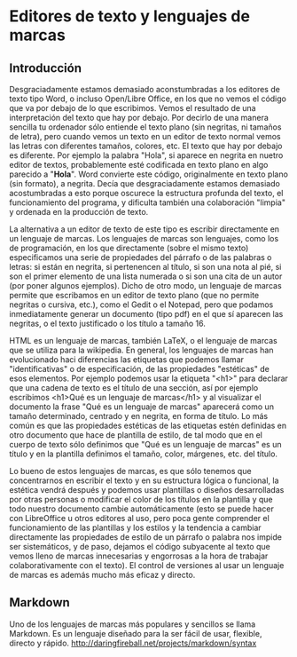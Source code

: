 # Editores de texto y lenguajes de marcas

## Introducción

Desgraciadamente estamos demasiado aconstumbradas a los editores de texto tipo Word, o incluso Open/Libre Office, en los que no vemos el código que va por debajo de lo que escribimos. Vemos el resultado de una interpretación del texto que hay por debajo. Por decirlo de una manera sencilla tu ordenador sólo entiende el texto plano (sin negritas, ni tamaños de letra), pero cuando vemos un texto en un editor de texto normal vemos las letras con diferentes tamaños, colores, etc. El texto que hay por debajo es diferente. Por ejemplo la palabra "Hola", si aparece en negrita en nuetro editor de textos, probablemente esté codificada en texto plano en algo parecido a "<strong>Hola</strong>". Word convierte este código, originalmente en texto plano (sin formato), a negrita. Decía que desgraciadamente estamos demasiado acostumbradas a esto porque oscurece la estructura profunda del texto, el funcionamiento del programa, y dificulta también una colaboración "limpia" y ordenada en la producción de texto.

La alternativa a un editor de texto de este tipo es escribir directamente en un lenguaje de marcas. Los lenguajes de marcas son lenguajes, como los de programación, en los que directamente (sobre el mismo texto) especificamos una serie de propiedades del párrafo o de las palabras o letras: si están en negrita, si pertenencen al título, si son una nota al pié, si son el primer elemento de una lista numerada o si son una cita de un autor (por poner algunos ejemplos). Dicho de otro modo, un lenguaje de marcas permite que escribamos en un editor de texto plano (que no permite negritas o cursiva, etc.), como el Gedit o el Notepad, pero que podamos inmediatamente generar un documento (tipo pdf) en el que sí aparecen las negritas, o el texto justificado o los título a tamaño 16. 

HTML es un lenguaje de marcas, también LaTeX, o el lenguaje de marcas que se utiliza para la wikipedia. En general, los lenguajes de marcas han evolucionado haci diferencias las etiquetas que podemos llamar "identificativas" o de especificación, de las propiedades "estéticas" de esos elementos. Por ejemplo podemos usar la etiqueta "\<h1\>" para declarar que una cadena de texto es el título de una sección, así por ejemplo escribimos \<h1\>Qué es un lenguaje de marcas\</h1\> y al visualizar el documento la frase "Qué es un lenguaje de marcas" aparecerá como un tamaño determinado, centrado y en negrita, en forma de título. Lo más común es que las propiedades estéticas de las etiquetas estén definidas en otro documento que hace de plantilla de estilo, de tal modo que en el cuerpo de texto sólo definimos que "Qué es un lenguaje de marcas" es un título y en la plantilla definimos el tamaño, color, márgenes, etc. del título.

Lo bueno de estos lenguajes de marcas, es que sólo tenemos que concentrarnos en escribir el texto y en su estructura lógica o funcional, la estética vendrá después y podemos usar plantillas o diseños desarrolladas por otras personas o modificar el color de los títulos en la plantilla y que todo nuestro documento cambie automáticamente (esto se puede hacer con LibreOffice u otros editores al uso, pero poca gente comprender el funcionamiento de las plantillas y los estilos y la tendencia a cambiar directamente las propiedades de estilo de un párrafo o palabra nos impide ser sistemáticos, y de paso, dejamos el código subyacente al texto que vemos lleno de marcas innecesarias y engorrosas a la hora de trabajar colaborativamente con el texto). El control de versiones al usar un lenguaje de marcas es además mucho más eficaz y directo.

## Markdown 

Uno de los lenguajes de marcas más populares y sencillos se llama Markdown. Es un lenguaje diseñado para la ser fácil de usar, flexible, directo y rápido. http://daringfireball.net/projects/markdown/syntax
